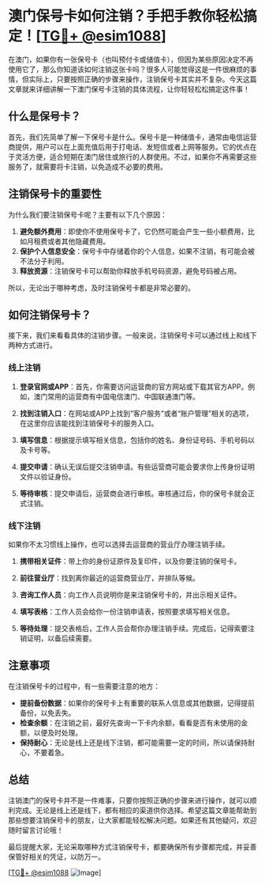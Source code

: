 # 澳门保号卡如何注销？手把手教你轻松搞定！[[TG💪+ @esim1088](https://t.me/s/esim1088)]

在澳门，如果你有一张保号卡（也叫预付卡或储值卡），但因为某些原因决定不再使用它了，那么你知道该如何注销这张卡吗？很多人可能觉得这是一件很麻烦的事情，但实际上，只要按照正确的步骤来操作，注销保号卡其实并不复杂。今天这篇文章就来详细讲解一下澳门保号卡注销的具体流程，让你轻轻松松搞定这件事！

## 什么是保号卡？

首先，我们先简单了解一下保号卡是什么。保号卡是一种储值卡，通常由电信运营商提供，用户可以在上面充值后用于打电话、发短信或者上网等服务。它的优点在于灵活方便，适合短期在澳门居住或旅行的人群使用。不过，如果你不再需要这些服务了，就需要将卡注销，以免造成不必要的费用。

## 注销保号卡的重要性

为什么我们要注销保号卡呢？主要有以下几个原因：

1. **避免额外费用**：即使你不使用保号卡了，它仍然可能会产生一些小额费用，比如月租费或者其他隐藏费用。
2. **保护个人信息安全**：保号卡中存储着你的个人信息，如果不注销，有可能会被不法分子利用。
3. **释放资源**：注销保号卡可以帮助你释放手机号码资源，避免号码被占用。

所以，无论出于哪种考虑，及时注销保号卡都是非常必要的。

## 如何注销保号卡？

接下来，我们来看看具体的注销步骤。一般来说，注销保号卡可以通过线上和线下两种方式进行。

### 线上注销

1. **登录官网或APP**：首先，你需要访问运营商的官方网站或下载其官方APP。例如，澳门常用的运营商有中国电信澳门、中国联通澳门等。
   
2. **找到注销入口**：在网站或APP上找到“客户服务”或者“账户管理”相关的选项，在这里你应该能找到注销保号卡的服务入口。

3. **填写信息**：根据提示填写相关信息，包括你的姓名、身份证号码、手机号码以及卡号等。

4. **提交申请**：确认无误后提交注销申请。有些运营商可能会要求你上传身份证明文件以验证身份。

5. **等待审核**：提交申请后，运营商会进行审核。审核通过后，你的保号卡就会正式注销。

### 线下注销

如果你不太习惯线上操作，也可以选择去运营商的营业厅办理注销手续。

1. **携带相关证件**：带上你的身份证原件及复印件，以及你要注销的保号卡。

2. **前往营业厅**：找到离你最近的运营商营业厅，并排队等候。

3. **咨询工作人员**：向工作人员说明你是来注销保号卡的，并出示相关证件。

4. **填写表格**：工作人员会给你一份注销申请表，按照要求填写相关信息。

5. **等待处理**：提交表格后，工作人员会帮你办理注销手续。完成后，记得索要注销证明，以备后续需要。

## 注意事项

在注销保号卡的过程中，有一些需要注意的地方：

- **提前备份数据**：如果你的保号卡上有重要的联系人信息或其他数据，记得提前备份，以免丢失。
- **检查余额**：在注销之前，最好先查询一下卡内余额，看看是否有未使用的金额，以便及时处理。
- **保持耐心**：无论是线上还是线下注销，都可能需要一定的时间，所以请保持耐心，不要着急。

## 总结

注销澳门的保号卡并不是一件难事，只要你按照正确的步骤来进行操作，就可以顺利完成。无论是线上还是线下，都有相应的渠道供你选择。希望这篇文章能帮助到那些想要注销保号卡的朋友，让大家都能轻松解决问题。如果还有其他疑问，欢迎随时留言讨论哦！

最后提醒大家，无论采取哪种方式注销保号卡，都要确保所有步骤都完成，并妥善保管好相关的凭证，以防万一。

[[TG💪+ @esim1088](https://t.me/s/esim1088) ![Image](https://i.postimg.cc/4NQfJmqS/Snipaste-2025-05-13-00-14-12.png)]